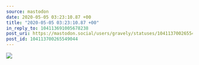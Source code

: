 ```yaml
---
source: mastodon
date: 2020-05-05 03:23:10.87 +00
title: "2020-05-05 03:23:10.87 +00"
in_reply_to: 104113691005678238
post_uri: https://mastodon.social/users/gravely/statuses/104113700265549044
post_id: 104113700265549044
---
```




![](/images/28298440.png)

